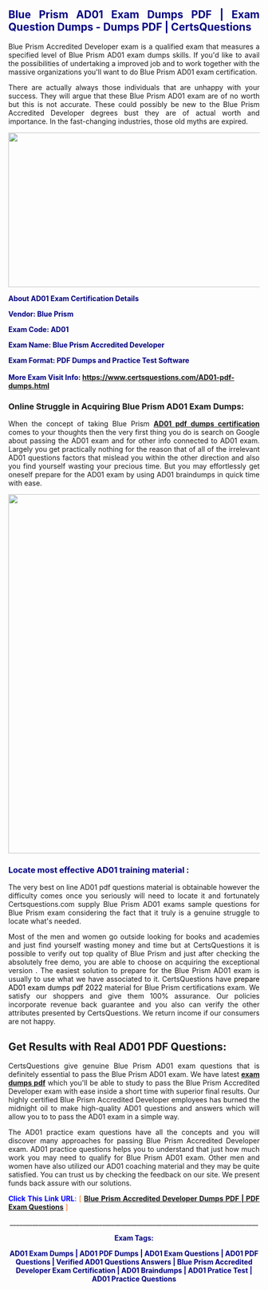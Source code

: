 <h2 style="text-align: justify;"><span style="color: #000080;">Blue Prism AD01 Exam Dumps PDF | Exam Question Dumps - Dumps PDF | CertsQuestions</span></h2>
<p style="text-align: justify;">Blue Prism Accredited Developer exam is a qualified exam that measures a specified level of Blue Prism  AD01 exam dumps skills. If you'd like to avail the possibilities of undertaking a improved job and to work together with the massive organizations you'll want to do Blue Prism AD01 exam certification.</p>
<p style="text-align: justify;">There are actually always those individuals that are unhappy with your success. They will argue that these Blue Prism  AD01 exam are of no worth but this is not accurate. These could possibly be new to the Blue Prism Accredited Developer degrees bust they are of actual worth and importance. In the fast-changing industries, those old myths are expired.</p>
<p><img style="display: block; margin-left: auto; margin-right: auto;" src="https://i.imgur.com/eaP4ae9.png" width="840" height="310" /></p>
<p><span style="color: #000080;"><strong>About AD01 Exam Certification Details</strong></span></p>
<p><span style="color: #000080;"><strong>Vendor: Blue Prism<br /></strong></span></p>
<p><span style="color: #000080;"><strong>Exam Code: AD01</strong></span></p>
<p><span style="color: #000080;"><strong>Exam Name: Blue Prism Accredited Developer</strong></span></p>
<p><span style="color: #000080;"><strong>Exam Format: PDF Dumps and Practice Test Software<br /><br />More Exam Visit Info: <span style="color: #ff6600;"><a href="https://www.certsquestions.com/AD01-pdf-dumps.html">https://www.certsquestions.com/AD01-pdf-dumps.html</a></span></strong></span></p>
<h3>Online Struggle in Acquiring Blue Prism AD01 Exam Dumps:</h3>
<p style="text-align: justify;">When the concept of taking Blue Prism <a href="https://www.certsquestions.com/AD01-pdf-dumps.html"><strong> AD01 pdf dumps certification</strong></a> comes to your thoughts then the very first thing you do is search on Google about passing the AD01 exam and for other info connected to AD01 exam. Largely you get practically nothing for the reason that of all of the irrelevant AD01 questions factors that mislead you within the other direction and also you find yourself wasting your precious time. But you may effortlessly get oneself prepare for the AD01 exam by using AD01 braindumps in quick time with ease.</p>
<p><a href="https://www.certsquestions.com/AD01-pdf-dumps.html"><img style="display: block; margin-left: auto; margin-right: auto;" src="https://i.imgur.com/pxhoKQ2.png" width="720" /></a></p>
<h3><span style="color: #000080;">Locate most effective  AD01 training material :</span></h3>
<p style="text-align: justify;">The very best on line AD01 pdf questions material is obtainable however the difficulty comes once you seriously will need to locate it and fortunately Certsquestions.com supply Blue Prism AD01 exams sample questions for Blue Prism  exam considering the fact that it truly is a genuine struggle to locate what's needed.</p>
<p style="text-align: justify;">Most of the men and women go outside looking for books and academies and just find yourself wasting money and time but at CertsQuestions it is possible to verify out top quality of Blue Prism  and just after checking the absolutely free demo, you are able to choose on acquiring the exceptional version . The easiest solution to prepare for the Blue Prism AD01 exam is usually to use what we have associated to it. CertsQuestions have <span style="color: #000000;">prepare AD01 exam dumps pdf 2022</span> material for Blue Prism certifications exam. We satisfy our shoppers and give them 100% assurance. Our policies incorporate revenue back guarantee and you also can verify the other attributes presented by CertsQuestions. We return income if our consumers are not happy.</p>
<h2>Get Results with Real AD01 PDF Questions:</h2>
<p style="text-align: justify;">CertsQuestions give genuine Blue Prism AD01 exam questions that is definitely essential to pass the Blue Prism  AD01 exam. We have latest<strong>&nbsp;<a href="https://www.certsquestions.com/">exam dumps pdf</a></strong>&nbsp;which you'll be able to study to pass the Blue Prism Accredited Developer exam with ease inside a short time with superior final results. Our highly certified Blue Prism Accredited Developer employees has burned the midnight oil to make high-quality AD01 questions and answers which will allow you to to pass the AD01 exam in a simple way.</p>
<p style="text-align: justify;">The AD01 practice exam questions have all the concepts and you will discover many approaches for passing Blue Prism Accredited Developer exam. AD01 practice questions helps you to understand that just how much work you may need to qualify for Blue Prism  AD01 exam. Other men and women have also utilized our AD01 coaching material and they may be quite satisfied. You can trust us by checking the feedback on our site. We present funds back assure with our solutions.</p>
<p style="text-align: justify;"><span style="color: #0000ff;"><strong>Click This Link URL</strong>:</span> <span style="color: #ff6600;">[ <strong><a href="https://www.certsquestions.com/blue-prism-accredited-developer-certification.html">Blue Prism Accredited Developer Dumps PDF | PDF Exam Questions</a></strong> ]</span></p>
<p style="text-align: center;">______________________________________________________________________________</p>
<p style="text-align: center;"><span style="color: #000080;"><strong>Exam Tags:</strong></span></p>
<p style="text-align: center;"><span style="color: #000080;"><strong>AD01 Exam Dumps | AD01 PDF Dumps | AD01 Exam Questions | AD01 PDF Questions | Verified AD01 Questions Answers | Blue Prism Accredited Developer Exam Certification | AD01 Braindumps | AD01 Pratice Test | AD01 Practice Questions</strong></span></p>
